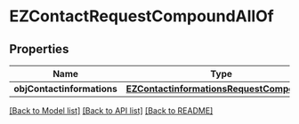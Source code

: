 # EZContactRequestCompoundAllOf

## Properties
Name | Type | Description | Notes
------------ | ------------- | ------------- | -------------
**objContactinformations** | [**EZContactinformationsRequestCompound***](EZContactinformationsRequestCompound.md) |  | 

[[Back to Model list]](../README.md#documentation-for-models) [[Back to API list]](../README.md#documentation-for-api-endpoints) [[Back to README]](../README.md)


